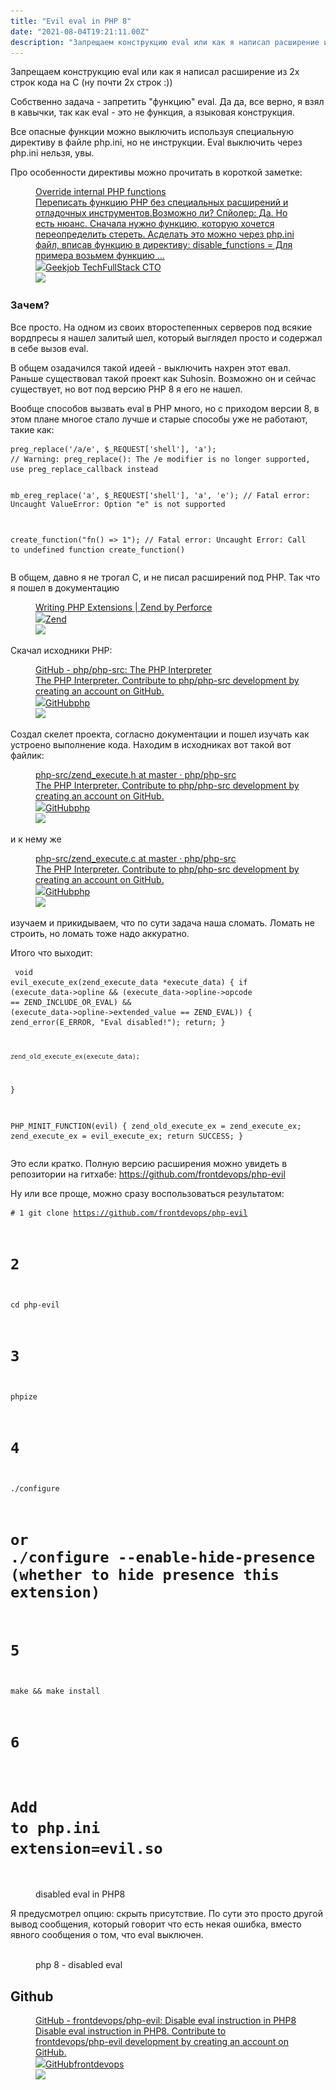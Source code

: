 ```yaml
---
title: "Evil eval in PHP 8"
date: "2021-08-04T19:21:11.00Z"
description: "Запрещаем конструкцию eval или как я написал расширение из 2х строк кода на С (ну почти 2х строк :))  Собственно задача - запрет"
---
```


<p>Запрещаем конструкцию eval или как я написал расширение из 2х строк кода на С (ну почти 2х строк :))</p><p>Собственно задача - запретить "функцию" eval. Да да, все верно, я взял в кавычки, так как eval - это не функция, а языковая конструкция.</p><p>Все опасные функции можно выключить используя специальную директиву в файле php.ini, но не инструкции. Eval выключить через php.ini нельзя, увы.</p><p>Про особенности директивы можно прочитать в короткой заметке:</p><figure class="kg-card kg-bookmark-card"><a class="kg-bookmark-container" href="/overload-php-functions/"><div class="kg-bookmark-content"><div class="kg-bookmark-title">Override internal PHP functions</div><div class="kg-bookmark-description">Переписать функцию PHP без специальных расширений и отладочных инструментов.Возможно ли? Спйолер: Да. Но есть нюанс. Сначала нужно функцию, которую хочется переопределить стереть. Асделать это можно через php.ini файл, вписав функцию в директиву: disable_functions &#x3D; Для примера возьмем функцию …</div><div class="kg-bookmark-metadata"><img class="kg-bookmark-icon" src="https://tech.geekjob.ru/favicon.png"><span class="kg-bookmark-author">Geekjob Tech</span><span class="kg-bookmark-publisher">FullStack CTO</span></div></div><div class="kg-bookmark-thumbnail"><img src="https://tech.geekjob.ru/content/images/2021/07/--------------2021-07-28---23.54.32.png"></div></a></figure><h3 id="-">Зачем?</h3><p>Все просто. На одном из своих второстепенных серверов под всякие вордпресы я нашел залитый шел, который выглядел просто и содержал в себе вызов eval.</p><p>В общем озадачился такой идеей - выключить нахрен этот евал. Раньше существовал такой проект как Suhosin. Возможно он и сейчас существует, но вот под версию PHP 8 я его не нашел.</p><p>Вообще способов вызвать eval в PHP много, но с приходом версии 8, в этом плане многое стало лучше и старые способы уже не работают, такие как:</p><pre><code class="language-php">preg_replace('/a/e', $_REQUEST['shell'], 'a');
// Warning: preg_replace(): The /e modifier is no longer supported, use preg_replace_callback instead


mb_ereg_replace('a', $_REQUEST['shell'], 'a', 'e');
// Fatal error: Uncaught ValueError: Option "e" is not supported


create_function("fn() =&gt; 1");
// Fatal error: Uncaught Error: Call to undefined function create_function()</code></pre><p>В общем, давно я не трогал С, и не писал расширений под PHP. Так что я пошел в документацию</p><figure class="kg-card kg-bookmark-card"><a class="kg-bookmark-container" href="https://www.zend.com/resources/writing-php-extensions"><div class="kg-bookmark-content"><div class="kg-bookmark-title">Writing PHP Extensions | Zend by Perforce</div><div class="kg-bookmark-description"></div><div class="kg-bookmark-metadata"><img class="kg-bookmark-icon" src="https://www.zend.com/sites/zend/themes/custom/zend/images/favicons/favicon.ico"><span class="kg-bookmark-author">Zend</span></div></div><div class="kg-bookmark-thumbnail"><img src="https://www.zend.com/sites/zend/themes/custom/zend/logo.svg"></div></a></figure><p>Скачал исходники PHP:</p><figure class="kg-card kg-bookmark-card"><a class="kg-bookmark-container" href="https://github.com/php/php-src"><div class="kg-bookmark-content"><div class="kg-bookmark-title">GitHub - php/php-src: The PHP Interpreter</div><div class="kg-bookmark-description">The PHP Interpreter. Contribute to php/php-src development by creating an account on GitHub.</div><div class="kg-bookmark-metadata"><img class="kg-bookmark-icon" src="https://github.githubassets.com/favicons/favicon.svg"><span class="kg-bookmark-author">GitHub</span><span class="kg-bookmark-publisher">php</span></div></div><div class="kg-bookmark-thumbnail"><img src="https://opengraph.githubassets.com/709742784644eb2a971f116c4b8fa4c67b5de5922e05177aab811a0a7931e30f/php/php-src"></div></a></figure><p>Создал скелет проекта, согласно документации и пошел изучать как устроено выполнение кода. Находим в исходниках вот такой вот файлик:</p><figure class="kg-card kg-bookmark-card"><a class="kg-bookmark-container" href="https://github.com/php/php-src/blob/master/Zend/zend_execute.h"><div class="kg-bookmark-content"><div class="kg-bookmark-title">php-src/zend_execute.h at master · php/php-src</div><div class="kg-bookmark-description">The PHP Interpreter. Contribute to php/php-src development by creating an account on GitHub.</div><div class="kg-bookmark-metadata"><img class="kg-bookmark-icon" src="https://github.githubassets.com/favicons/favicon.svg"><span class="kg-bookmark-author">GitHub</span><span class="kg-bookmark-publisher">php</span></div></div><div class="kg-bookmark-thumbnail"><img src="https://opengraph.githubassets.com/709742784644eb2a971f116c4b8fa4c67b5de5922e05177aab811a0a7931e30f/php/php-src"></div></a></figure><p>и к нему же</p><figure class="kg-card kg-bookmark-card"><a class="kg-bookmark-container" href="https://github.com/php/php-src/blob/master/Zend/zend_execute.c"><div class="kg-bookmark-content"><div class="kg-bookmark-title">php-src/zend_execute.c at master · php/php-src</div><div class="kg-bookmark-description">The PHP Interpreter. Contribute to php/php-src development by creating an account on GitHub.</div><div class="kg-bookmark-metadata"><img class="kg-bookmark-icon" src="https://github.githubassets.com/favicons/favicon.svg"><span class="kg-bookmark-author">GitHub</span><span class="kg-bookmark-publisher">php</span></div></div><div class="kg-bookmark-thumbnail"><img src="https://opengraph.githubassets.com/709742784644eb2a971f116c4b8fa4c67b5de5922e05177aab811a0a7931e30f/php/php-src"></div></a></figure><p>изучаем и прикидываем, что по сути задача наша сломать. Ломать не строить, но ломать тоже надо аккуратно.</p><p>Итого что выходит:</p><pre><code class="language-c">
void evil_execute_ex(zend_execute_data *execute_data)
{
    if (execute_data-&gt;opline &amp;&amp; (execute_data-&gt;opline-&gt;opcode == ZEND_INCLUDE_OR_EVAL) &amp;&amp; (execute_data-&gt;opline-&gt;extended_value == ZEND_EVAL))
    {
    	zend_error(E_ERROR, "Eval disabled!");
		return;
    }

    zend_old_execute_ex(execute_data);
}


PHP_MINIT_FUNCTION(evil)
{
    zend_old_execute_ex = zend_execute_ex;
    zend_execute_ex = evil_execute_ex;
    return SUCCESS;
}</code></pre><p>Это если кратко. Полную версию расширения можно увидеть в репозитории на гитхабе: <a href="https://github.com/frontdevops/php-evil">https://github.com/frontdevops/php-evil</a></p><p>Ну или все проще, можно сразу воспользоваться результатом:</p><pre><code class="language-bash"># 1
git clone https://github.com/frontdevops/php-evil
# 2
cd php-evil
# 3
phpize
# 4
./configure
# or ./configure --enable-hide-presence (whether to hide presence this extension)
# 5
make &amp;&amp; make install
# 6
# Add to php.ini extension=evil.so</code></pre><figure class="kg-card kg-image-card kg-card-hascaption"><img src="/content/images/2021/08/img1.png" class="kg-image" alt srcset="/content/images/size/w600/2021/08/img1.png 600w, /content/images/size/w1000/2021/08/img1.png 1000w, /content/images/size/w1600/2021/08/img1.png 1600w, /content/images/2021/08/img1.png 1920w" sizes="(min-width: 720px) 720px"><figcaption>disabled eval in PHP8</figcaption></figure><p>Я предусмотрел опцию: скрыть присутствие. По сути это просто другой вывод сообщения, который говорит что есть некая ошибка, вместо явного сообщения о том, что eval выключен.</p><figure class="kg-card kg-image-card kg-card-hascaption"><img src="/content/images/2021/08/img2.png" class="kg-image" alt srcset="/content/images/size/w600/2021/08/img2.png 600w, /content/images/size/w1000/2021/08/img2.png 1000w, /content/images/size/w1600/2021/08/img2.png 1600w, /content/images/2021/08/img2.png 1954w" sizes="(min-width: 720px) 720px"><figcaption>php 8 - disabled eval</figcaption></figure><h2 id="github">Github</h2><figure class="kg-card kg-bookmark-card"><a class="kg-bookmark-container" href="https://github.com/frontdevops/php-evil"><div class="kg-bookmark-content"><div class="kg-bookmark-title">GitHub - frontdevops/php-evil: Disable eval instruction in PHP8</div><div class="kg-bookmark-description">Disable eval instruction in PHP8. Contribute to frontdevops/php-evil development by creating an account on GitHub.</div><div class="kg-bookmark-metadata"><img class="kg-bookmark-icon" src="https://github.githubassets.com/favicons/favicon.svg"><span class="kg-bookmark-author">GitHub</span><span class="kg-bookmark-publisher">frontdevops</span></div></div><div class="kg-bookmark-thumbnail"><img src="https://opengraph.githubassets.com/9c637936eccd2ae6dc7f95a5642a3a2bdc733cf2bc431fd2286076431a20ce81/frontdevops/php-evil"></div></a></figure>

